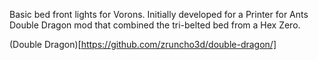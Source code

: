Basic bed front lights for Vorons. Initially developed for a Printer for Ants Double Dragon mod that combined the tri-belted bed from a Hex Zero.

(Double Dragon)[https://github.com/zruncho3d/double-dragon/]
